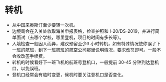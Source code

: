 # 转机

- 从中国来奥斯汀至少要转一次机。
- 边境局会在入关处收取海关申报表格，检查护照和 I-20/DS-2019，并进行简单面试（去哪个学校，哪里登机，项目的时间有多长等）。
- 入境检查一般因人而异，建议预留至少3 小时转机，如有特殊情况使你误了下一班的航班，到下一班航班的航空公司那里说明情况，要求改签即可。一般不会收改签手续费。
- 转机的时候看好下一班飞机的航班号登机口，一般提前 30-45 分钟到达登机口，以免误班。
- 登机口经常会有临时变更，候机时要关注登机口是否变化。
